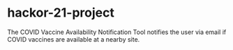 # hackor-21-project

The COVID Vaccine Availability Notification Tool notifies the user via email if COVID vaccines are available at a nearby site.
